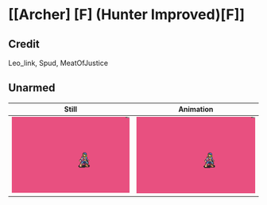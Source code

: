 # [\[Archer\] \[F\] \(Hunter Improved\)\[F\]]

## Credit

Leo_link, Spud, MeatOfJustice
	
## Unarmed

| Still | Animation |
| :---: | :-------: |
| ![Unarmed still](./Unarmed_000.png) | ![Unarmed animation](./Unarmed.gif) |
